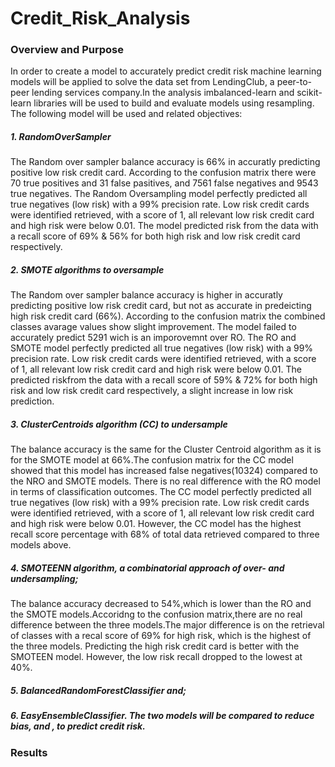# Credit_Risk_Analysis

### Overview and Purpose
In order to create a model to accurately predict credit risk machine learning models will be applied to solve the data set from LendingClub, a peer-to-peer lending services company.In the analysis imbalanced-learn and scikit-learn libraries will be used to build and evaluate models using resampling.
The following model will be used and related objectives:

##### 1. RandomOverSampler 
The Random over sampler balance accuracy is 66% in accuratly predicting positive low risk credit card.  According to the confusion matrix there were 70 true positives and 31 false pasitives, and 7561 false negatives and 9543 true negatives. The Random Oversampling model perfectly predicted all true negatives (low risk) with a 99% precision rate. Low risk credit cards were identified retrieved, with a score of 1, all relevant low risk credit card and high risk were below 0.01. The model predicted risk from the data with a recall score of 69% & 56% for both high risk and low risk credit card respectively.

##### 2. SMOTE algorithms to oversample 
The Random over sampler balance accuracy is higher in accuratly predicting positive low risk credit card, but not as accurate in predeicting high risk credit card (66%). According to the confusion matrix the combined classes avarage values show slight improvement. The model failed to accurately predict 5291 wich is an imporovemnt over RO. The RO and SMOTE model perfectly predicted all true negatives (low risk) with a 99% precision rate. Low risk credit cards were identified retrieved, with a score of 1, all relevant low risk credit card and high risk were below 0.01. The predicted riskfrom the data with a recall score of 59% & 72% for both high risk and low risk credit card respectively, a slight increase in low risk prediction.

##### 3. ClusterCentroids algorithm (CC) to undersample 
The balance accuracy is the same for the Cluster Centroid algorithm as it is for the SMOTE model at 66%.The confusion matrix for the CC model showed that this model has increased false negatives(10324) compared to the NRO and SMOTE models. There is no real difference with the RO model in terms of classification outcomes. The CC model perfectly predicted all true negatives (low risk) with a 99% precision rate. Low risk credit cards were identified retrieved, with a score of 1, all relevant low risk credit card and high risk were below 0.01. However, the CC model has the highest recall score percentage with 68% of total data retrieved compared to three models above.

##### 4. SMOTEENN algorithm, a combinatorial approach of over- and undersampling;
The balance accuracy decreased to 54%,which is lower than the RO and the SMOTE models.Accoridng to the confusion matrix,there are no real difference between the three models.The major difference is on the retrieval of classes with a recal score of 69% for high risk, which is the highest of the three models. Predicting the high risk credit card is better with the SMOTEEN model. However, the low risk recall dropped to the lowest at 40%. 

##### 5. BalancedRandomForestClassifier and;
##### 6. EasyEnsembleClassifier. The two models will be compared to reduce bias, and , to predict credit risk.

### Results
